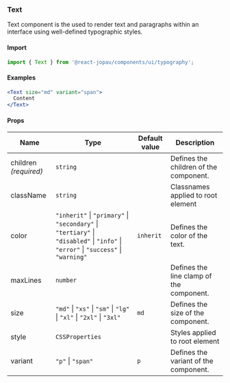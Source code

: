 ### Text

Text component is the used to render text and paragraphs within an interface using well-defined typographic styles.

#### Import

```jsx
import { Text } from '@react-jopau/components/ui/typography';
```

#### Examples

```jsx
<Text size="md" variant="span">
  Content
</Text>
```

#### Props

| Name                  | Type                                                                                                                               | Default value | Description                              |
| --------------------- | ---------------------------------------------------------------------------------------------------------------------------------- | ------------- | ---------------------------------------- |
| children _(required)_ | `string`                                                                                                                           |               | Defines the children of the component.   |
| className             | `string`                                                                                                                           |               | Classnames applied to root element       |
| color                 | `"inherit"` \| `"primary"` \| `"secondary"` \| `"tertiary"` \| `"disabled"` \| `"info"` \| `"error"` \| `"success"` \| `"warning"` | `inherit`     | Defines the color of the text.           |
| maxLines              | `number`                                                                                                                           |               | Defines the line clamp of the component. |
| size                  | `"md"` \| `"xs"` \| `"sm"` \| `"lg"` \| `"xl"` \| `"2xl"` \| `"3xl"`                                                               | `md`          | Defines the size of the component.       |
| style                 | `CSSProperties`                                                                                                                    |               | Styles applied to root element           |
| variant               | `"p"` \| `"span"`                                                                                                                  | `p`           | Defines the variant of the component.    |
